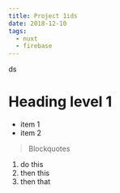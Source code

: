 ```yaml
---
title: Project 1ids
date: 2018-12-10
tags:
  - nuxt
  - firebase
---
```

ds
# Heading level 1

- item 1
- item 2

> Blockquotes

1. do this
2. then this
3. then that
